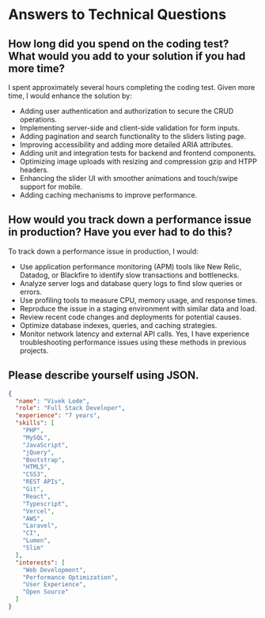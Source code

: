 # Answers to Technical Questions

## How long did you spend on the coding test? What would you add to your solution if you had more time?

I spent approximately several hours completing the coding test. Given more time, I would enhance the solution by:

- Adding user authentication and authorization to secure the CRUD operations.
- Implementing server-side and client-side validation for form inputs.
- Adding pagination and search functionality to the sliders listing page.
- Improving accessibility and adding more detailed ARIA attributes.
- Adding unit and integration tests for backend and frontend components.
- Optimizing image uploads with resizing and compression gzip and HTPP headers.
- Enhancing the slider UI with smoother animations and touch/swipe support for mobile.
- Adding caching mechanisms to improve performance.

## How would you track down a performance issue in production? Have you ever had to do this?

To track down a performance issue in production, I would:

- Use application performance monitoring (APM) tools like New Relic, Datadog, or Blackfire to identify slow transactions and bottlenecks.
- Analyze server logs and database query logs to find slow queries or errors.
- Use profiling tools to measure CPU, memory usage, and response times.
- Reproduce the issue in a staging environment with similar data and load.
- Review recent code changes and deployments for potential causes.
- Optimize database indexes, queries, and caching strategies.
- Monitor network latency and external API calls.
  Yes, I have experience troubleshooting performance issues using these methods in previous projects.

## Please describe yourself using JSON.

```json
{
  "name": "Vivek Lode",
  "role": "Full Stack Developer",
  "experience": "7 years",
  "skills": [
    "PHP",
    "MySQL",
    "JavaScript",
    "jQuery",
    "Bootstrap",
    "HTML5",
    "CSS3",
    "REST APIs",
    "Git",
    "React",
    "Typescript",
    "Vercel",
    "AWS",
    "Laravel",
    "CI",
    "Lumen",
    "Slim"
  ],
  "interests": [
    "Web Development",
    "Performance Optimization",
    "User Experience",
    "Open Source"
  ]
}
```

